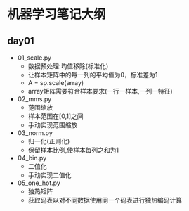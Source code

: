 # 机器学习笔记大纲
## day01
- 01_scale.py
  - 数据预处理:均值移除(标准化)
  - 让样本矩阵中的每一列的平均值为0，标准差为1
  - A = sp.scale(array)
  - array矩阵需要符合样本要求(一行一样本,一列一特征)
- 02_mms.py
  - 范围缩放
  - 样本范围在[0,1]之间
  - 手动实现范围缩放
- 03_norm.py
  - 归一化(正则化)
  - 保留样本比例,使样本每列之和为1
- 04_bin.py
  - 二值化
  - 手动实现二值化
- 05_one_hot.py
  - 独热矩阵
  - 获取码表以对不同数据使用同一个码表进行独热编码计算
  